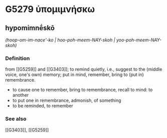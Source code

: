 # G5279 ὑπομιμνήσκω

## hypomimnḗskō

_(hoop-om-im-nace'-ko | hoo-poh-meem-NAY-skoh | yoo-poh-meem-NAY-skoh)_

### Definition

from [[G5259]] and [[G3403]]; to remind quietly, i.e., suggest to the (middle voice, one's own) memory; put in mind, remember, bring to (put in) remembrance.

- to cause one to remember, bring to remembrance, recall to mind: to another
- to put one in remembrance, admonish, of something
- to be reminded, to remember

### See also

[[G3403]], [[G5259]]

